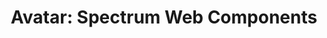 ---
layout: examples.njk
title: 'Avatar: Spectrum Web Components'
displayName: Avatar
componentName: avatar
componentHeading: sp-avatar
tags:
- component-examples
---